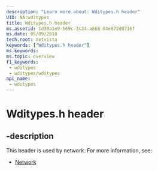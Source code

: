 ```yaml
---
description: "Learn more about: Wditypes.h header"
UID: NA:wditypes
title: Wditypes.h header
ms.assetid: 1d30a1e9-569c-3c34-a668-04e872d0716f
ms.date: 05/09/2018
tech.root: netvista
keywords: ["Wditypes.h header"]
ms.keywords: 
ms.topic: overview
f1_keywords:
 - wditypes
 - wditypes/wditypes
api_name:
 - wditypes
---
```


# Wditypes.h header


## -description

This header is used by network. For more information, see:

- [Network](../_netvista/index.md)

